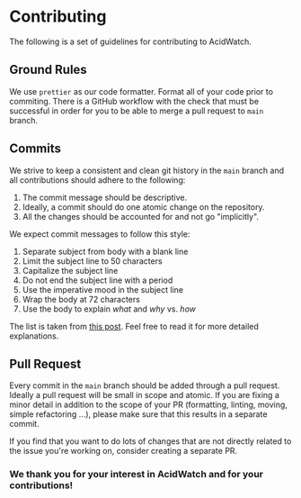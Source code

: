 # Contributing

The following is a set of guidelines for contributing to AcidWatch.

## Ground Rules

We use `prettier` as our code formatter. Format all of your code prior to commiting. There is a GitHub workflow with the check that must be successful in order for you to be able to merge a pull request to `main` branch.

## Commits

We strive to keep a consistent and clean git history in the `main` branch and all contributions should adhere to the following:

1. The commit message should be descriptive.
2. Ideally, a commit should do one atomic change on the repository. 
3. All the changes should be accounted for and not go "implicitly".


We expect commit messages to follow this style:

1. Separate subject from body with a blank line
2. Limit the subject line to 50 characters 
3. Capitalize the subject line 
4. Do not end the subject line with a period 
5. Use the imperative mood in the subject line 
6. Wrap the body at 72 characters 
7. Use the body to explain *what* and *why* vs. *how*

The list is taken from [this post](https://chris.beams.io/posts/git-commit/). Feel free to read it for more detailed explanations.

## Pull Request 

Every commit in the `main` branch should be added through a pull request.
Ideally a pull request will be small in scope and atomic.
If you are fixing a minor detail in addition to the scope of your PR (formatting, linting, moving, simple refactoring ...), please make sure that this results in a separate commit.

If you find that you want to do lots of changes that are not directly related to the issue you're working on, consider creating a separate PR.

### We thank you for your interest in AcidWatch and for your contributions!
